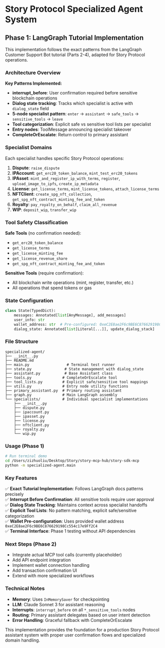 # Story Protocol Specialized Agent System

## Phase 1: LangGraph Tutorial Implementation

This implementation follows the exact patterns from the LangGraph Customer Support Bot tutorial (Parts 2-4), adapted for Story Protocol operations.

### Architecture Overview

**Key Patterns Implemented:**
- **interrupt_before**: User confirmation required before sensitive blockchain operations  
- **Dialog state tracking**: Tracks which specialist is active with `dialog_state` field
- **5-node specialist pattern**: `enter` → `assistant` → `safe_tools` → `sensitive_tools` → `leave`
- **Tool categorization**: Explicit safe vs sensitive tool lists per specialist
- **Entry nodes**: ToolMessage announcing specialist takeover
- **CompleteOrEscalate**: Return control to primary assistant

### Specialist Domains

Each specialist handles specific Story Protocol operations:

1. **Dispute**: `raise_dispute`
2. **IPAccount**: `get_erc20_token_balance`, `mint_test_erc20_tokens`  
3. **IPAsset**: `mint_and_register_ip_with_terms`, `register`, `upload_image_to_ipfs`, `create_ip_metadata`
4. **License**: `get_license_terms`, `mint_license_tokens`, `attach_license_terms`
5. **NFTClient**: `create_spg_nft_collection`, `get_spg_nft_contract_minting_fee_and_token`
6. **Royalty**: `pay_royalty_on_behalf`, `claim_all_revenue`
7. **WIP**: `deposit_wip`, `transfer_wip`

### Tool Safety Classification

**Safe Tools** (no confirmation needed):
- `get_erc20_token_balance`
- `get_license_terms` 
- `get_license_minting_fee`
- `get_license_revenue_share`
- `get_spg_nft_contract_minting_fee_and_token`

**Sensitive Tools** (require confirmation):
- All blockchain write operations (mint, register, transfer, etc.)
- All operations that spend tokens or gas

### State Configuration

```python
class State(TypedDict):
    messages: Annotated[list[AnyMessage], add_messages]
    user_info: str
    wallet_address: str  # Pre-configured: 0xeC2E8ae2F6c9BE6C876629198Cc554c17e9Ff2C4
    dialog_state: Annotated[list[Literal[...]], update_dialog_stack]
```

### File Structure

```
specialized-agent/
├── __init__.py
├── README.md
├── main.py                 # Terminal test runner
├── state.py               # State management with dialog_state
├── assistant.py           # Base Assistant class  
├── tools.py              # CompleteOrEscalate tool
├── tool_lists.py         # Explicit safe/sensitive tool mappings
├── utils.py              # Entry node utility functions
├── primary_assistant.py  # Primary routing assistant
├── graph.py              # Main LangGraph assembly
└── specialists/          # Individual specialist implementations
    ├── __init__.py
    ├── dispute.py
    ├── ipaccount.py
    ├── ipasset.py
    ├── license.py
    ├── nftclient.py
    ├── royalty.py
    └── wip.py
```

### Usage (Phase 1)

```bash
# Run terminal demo
cd /Users/zizhuoliu/Desktop/Story/story-mcp-hub/story-sdk-mcp
python -m specialized-agent.main
```

### Key Features

✅ **Exact Tutorial Implementation**: Follows LangGraph docs patterns precisely  
✅ **Interrupt Before Confirmation**: All sensitive tools require user approval  
✅ **Dialog State Tracking**: Maintains context across specialist handoffs  
✅ **Explicit Tool Lists**: No pattern matching, explicit safe/sensitive categorization  
✅ **Wallet Pre-configuration**: Uses provided wallet address `0xeC2E8ae2F6c9BE6C876629198Cc554c17e9Ff2C4`  
✅ **Terminal Interface**: Phase 1 testing without API dependencies  

### Next Steps (Phase 2)

- Integrate actual MCP tool calls (currently placeholder)
- Add API endpoint integration  
- Implement wallet connection handling
- Add transaction confirmation UI
- Extend with more specialized workflows

### Technical Notes

- **Memory**: Uses `InMemorySaver` for checkpointing
- **LLM**: Claude Sonnet 3 for assistant reasoning
- **Interrupts**: `interrupt_before` on all `*_sensitive_tools` nodes
- **Routing**: Primary assistant delegates based on user intent detection
- **Error Handling**: Graceful fallback with CompleteOrEscalate

This implementation provides the foundation for a production Story Protocol assistant system with proper user confirmation flows and specialized domain handling.